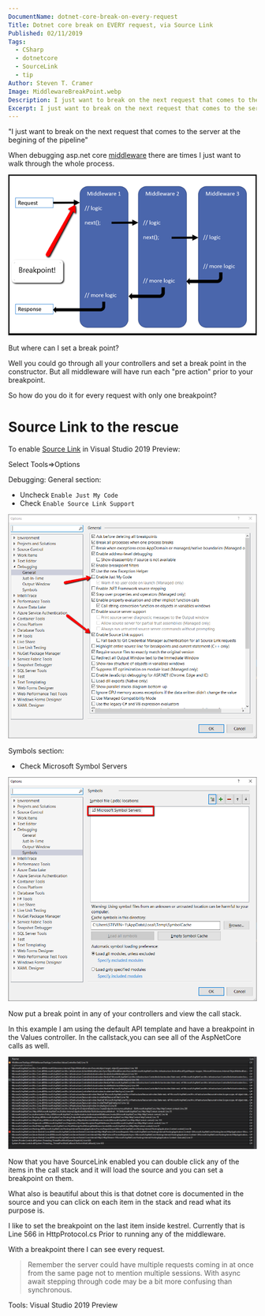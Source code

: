 ```yaml
---
DocumentName: dotnet-core-break-on-every-request
Title: Dotnet core break on EVERY request, via Source Link
Published: 02/11/2019
Tags: 
  - CSharp 
  - dotnetcore
  - SourceLink
  - tip
Author: Steven T. Cramer
Image: MiddlewareBreakPoint.webp
Description: I just want to break on the next request that comes to the server at the begining of the pipeline.
Excerpt: I just want to break on the next request that comes to the server at the begining of the pipeline.
---
```


"I just want to break on the next request that comes to the server at the begining of the pipeline"

When debugging asp.net core 
[middleware](https://docs.microsoft.com/en-us/aspnet/core/fundamentals/middleware/?view=aspnetcore-3.0)
there are times I just want to walk through the whole process.

![MiddlewareBreakPoint](MiddlewareBreakPoint.png)

But where can I set a break point?

Well you could go through all your controllers and set a break point in the constructor.
But all middleware will have run each "pre action" prior to your breakpoint.

So how do you do it for every request with only one breakpoint? 

# Source Link to the rescue

To enable [Source Link](https://docs.microsoft.com/en-us/dotnet/standard/library-guidance/sourcelink) in Visual Studio 
2019 Preview:

Select Tools=>Options

Debugging:
  General section:
  * Uncheck `Enable Just My Code`
  * Check `Enable Source Link Support` 

![SourceLinkDebuggerOptions](SourceLinkDebuggerOptions.png)

  Symbols section:
  * Check Microsoft Symbol Servers

![SourceLinkDebuggerSymbols](SourceLinkDebuggerSymbols.png)

Now put a break point in any of your controllers and view the call stack.

In this example I am using the default API template and have a breakpoint in the Values controller.  In the callstack,you can see all of the AspNetCore calls as well.

![Callstack](Callstack.png)

Now that you have SourceLink enabled you can double click any of the items in the call stack and it will load the 
source and you can set a breakpoint on them.

What also is beautiful about this is that dotnet core is documented in the source and you can click on each item in
the stack and read what its purpose is.

I like to set the breakpoint on the last item inside kestrel.  Currently that is Line 566 in HttpProtocol.cs Prior to running any of the middleware.

With a breakpoint there I can see every request.

> Remember the server could have multiple requests coming in at once from the same page not to mention multiple sessions.
With async await stepping through code may be a bit more confusing than synchronous.

Tools: Visual Studio 2019 Preview
